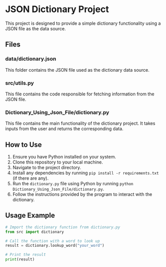 # JSON Dictionary Project

This project is designed to provide a simple dictionary functionality using a JSON file as the data source.

## Files

### data/dictionary.json

This folder contains the JSON file used as the dictionary data source.

### src/utils.py

This file contains the code responsible for fetching information from the JSON file.

### Dictionary_Using_Json_File/dictionary.py

This file contains the main functionality of the dictionary project. It takes inputs from the user and returns the corresponding data.

## How to Use

1. Ensure you have Python installed on your system.
2. Clone this repository to your local machine.
3. Navigate to the project directory.
4. Install any dependencies by running `pip install -r requirements.txt` (if there are any).
5. Run the `dictionary.py` file using Python by running `python Dictionary_Using_Json_File/dictionary.py`.
6. Follow the instructions provided by the program to interact with the dictionary.

## Usage Example

```python
# Import the dictionary function from dictionary.py
from src import dictionary

# Call the function with a word to look up
result = dictionary.lookup_word("your_word")

# Print the result
print(result)
